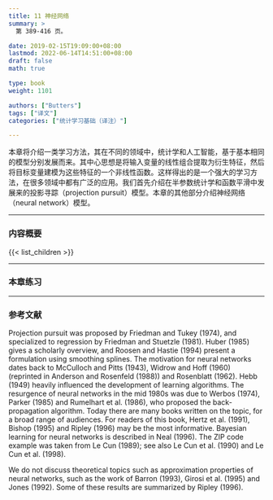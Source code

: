 ```yaml
---
title: 11 神经网络
summary: >
  第 389-416 页。

date: 2019-02-15T19:09:00+08:00
lastmod: 2022-06-14T14:51:00+08:00
draft: false
math: true

type: book
weight: 1101

authors: ["Butters"]
tags: ["译文"]
categories: ["统计学习基础（译注）"]

---
```


本章将介绍一类学习方法，其在不同的领域中，统计学和人工智能，基于基本相同的模型分别发展而来。其中心思想是将输入变量的线性组合提取为衍生特征，然后将目标变量建模为这些特征的一个非线性函数。这样得出的是一个强大的学习方法，在很多领域中都有广泛的应用。我们首先介绍在半参数统计学和函数平滑中发展来的投影寻踪（projection pursuit）模型。本章的其他部分介绍神经网络（neural network）模型。

----------
### 内容概要
{{< list_children >}}

----------
### 本章练习

----------
### 参考文献

Projection pursuit was proposed by Friedman and Tukey (1974), and
specialized to regression by Friedman and Stuetzle (1981). Huber (1985) gives
a scholarly overview, and Roosen and Hastie (1994) present a formulation
using smoothing splines. The motivation for neural networks dates back
to McCulloch and Pitts (1943), Widrow and Hoff (1960) (reprinted in
Anderson and Rosenfeld (1988)) and Rosenblatt (1962). Hebb (1949) heavily
influenced the development of learning algorithms. The resurgence of neural
networks in the mid 1980s was due to Werbos (1974), Parker (1985) and
Rumelhart et al. (1986), who proposed the back-propagation algorithm.
Today there are many books written on the topic, for a broad range of
audiences. For readers of this book, Hertz et al. (1991), Bishop (1995) and
Ripley (1996) may be the most informative. Bayesian learning for neural
networks is described in Neal (1996). The ZIP code example was taken from
Le Cun (1989); see also Le Cun et al. (1990) and Le Cun et al. (1998).

We do not discuss theoretical topics such as approximation properties of
neural networks, such as the work of Barron (1993), Girosi et al. (1995)
and Jones (1992). Some of these results are summarized by Ripley (1996).